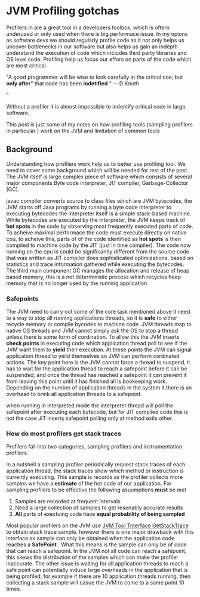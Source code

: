 # JVM Profiling gotchas 
Profilers in are a great tool in a developers toolbox, which is oftern underused or only used when 
there is big performace issue.
In my opions as software devs we should regularly profile code as it not only helps us uncover bottlenecks in our software but also
helps us gain an indepth understand the execution of code which includes third party libraries and OS level code. 
Profiling help us focus our effors on parts of the code which are most critical .

"A good programmer will be wise to look carefully at the critcal coe; but **only after**" that code has been **indetified** " -- D Knuth

"

Without a profiler it is almost impossible to indentify critical code in large software.

This post is just some of my notes on how profiling tools (sampling profilers in particular ) work on the JVM and limitation of common tools

## Background

Understanding how profilers work help us to better use profiling tool. We need to cover some background which will be needed for rest of the post.
The JVM itself is large complex piece of software which consists of several major components 
Byte code interpreter, JIT compiler, Garbage-Collector (GC).

javac compiler converts source to class files which are JVM bytecodes, the JVM starts off Java programs by running a byte code interpreter to executing bytecodes the interpreter itself is a simple stack-based machine. While bytecodes are executed by the interpreter, the JVM keeps track of **hot spots** in the code by observing most frequently executed parts of code. To acheive maximal performace the code must execute directly on native cpu, to acheive this, parts of of the code identified as **hot spots** is then compiled to machine code by the JIT (just in time compiler). The code now running on the cpu is could be significantly different from  the source code that was written as JIT compiler does sophisticated optimizations, based on statistics and trace information gathered while executing the bytecodes.
The third main component GC manages the allocation and release of heap based memory, this is a not deterministic process which recycles heap memory that is no longer used by the running application.


### Safepoints

The JVM need to carry out some of the core task mentioned above it need to a way to stop all running applications threads, 
so it is **safe** to either recycle memory or compile bycodes to machine code.
JVM threads map to native OS threads and JVM cannot simply ask the OS to stop a thread unless there is some form of cordination.
To allow this the JVM inserts **check points** in executing code which application thread poll to see if the JVM want them to **yield** their execution.
At these points the JVM can signal application thread to yeild themselves so JVM can perform cordinated actions.
The key point here is the JVM cannot force a thread to suspend, it has to wait for the application thread to reach a safepoint before it can be suspended, and once the thread has reached a safepoint it can prevent it from leaving this point until it has finished all is bookeeping work.
Depending on the number of application threads in the system it there is an overhead to brink all application threads to a safepoint.

when running in interpreted mode the interpreter thread will poll the safepoint after executing each bytecode, but for JIT compiled code this is not the case JIT inserts safepoint polling only at method exits other.
   
### How do most profilers get stack traces
Profilers fall into two categories, sampling profilers and instrumentation profilers.

In a nutshell a sampling profiler periodically request stack traces of each application thread, the stack traces show which method or instruction is currently executing.
This sample is records as the profiler collects more samples we have a **estimate** of the hot code of our application.
For sampling profilers to be effective the following asuumptions **must** be met 

1) Samples are recorded at frequent intervals
2) Need a large collection of samples to get resonably accurate results
3) **All** parts of exectuing code have **equal probability of being sampled** 

Most popular profilers on the JVM use 
[JVM Tool Tnterface ](https://docs.oracle.com/javase/8/docs/platform/jvmti/jvmti.html#whatIs)[GetStackTrace](https://docs.oracle.com/javase/8/docs/platform/jvmti/jvmti.html#GetStackTrace) to obtain stack trace sample. however there is one major drawback with this interface as sample can only be obtained when the application code reaches a **SafePoint** . What this means is the sample can only be of code that can reach a safepoint. In the JVM not all code can reach a safepoint, this skews the distribution of the samples which can make the profiler inaccurate. The other issue is waiting for all application threads to reach a safe point can potentially induce large overheads in the application that is being profiled, for example if there are 10 application threads running, then collecting a stack sample will casue the JVM to come to a same point 10 times.



 

